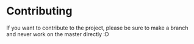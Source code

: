 # Contributing

If you want to contribute to the project, please be sure to make a branch and never work on the master directly :D 
